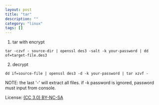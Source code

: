 ```yaml
---
layout: post
title: "tar"
description: ""
category: "linux"
tags: []
---
```


1. tar with encrypt

~~~
tar -czvf - source-dir | openssl des3 -salt -k your-password | dd of=target-file.des3
~~~

2. decrypt

~~~
dd if=source-file | openssl des3 -d -k your-password | tar xzvf -
~~~

NOTE: the last '-' will extract all files. if -k password is ignored, password must input from console.

License: [(CC 3.0) BY-NC-SA](http://creativecommons.org/licenses/by-nc-sa/3.0/)
